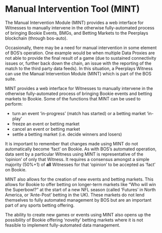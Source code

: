 # Manual Intervention Tool \(MINT\)

The Manual Intervention Module \(MINT\) provides a web interface for Witnesses to manually intervene in the otherwise fully-automated process of bringing Bookie Events, BMGs, and Betting Markets to the Peerplays blockchain \(through bos-auto\). 

Occasionally, there may be a need for manual intervention in some element of BOS’s operation. One example would be when multiple Data Proxies are not able to provide the final result of a game \(due to sustained connectivity issues or, further back down the chain, an issue with the reporting of the match to the third party data feeds\). In this situation, a Peerplays Witness can use the Manual Intervention Module \(MINT\) which is part of the BOS suite.

MINT provides a web interface for Witnesses to manually intervene in the otherwise fully-automated process of bringing Bookie events and betting markets to Bookie. Some of the functions that MINT can be used to perform:

* turn an event ‘in-progress’ \(match has started\) or a betting market ‘in-play’
* freeze an event or betting market
* cancel an event or betting market
* settle a betting market \(i.e. decide winners and losers\)

It is important to remember that changes made using MINT do not automatically become ‘fact’ on Bookie. As with BOS’s automated operation, data sent by a particular Witness using MINT is representative of the ‘opinion’ of only that Witness. It requires a consensus amongst a simple majority \(50%+1\) of **all** Witnesses for that ‘opinion’ to be accepted as ‘fact’ on Bookie.

MINT also allows for the creation of new events and betting markets. This allows for Bookie to offer betting on longer-term markets like “Who will win the Superbowl?” at the start of a new NFL season \(called ‘Futures’ in North America, or ‘Ante-Post’ betting in the UK\). These markets do not lend themselves to fully automated management by BOS but are an important part of any sports betting offering.

The ability to create new games or events using MINT also opens up the possibility of Bookie offering ‘novelty’ betting markets where it is not feasible to implement fully-automated data management. 

